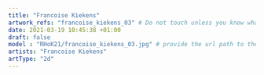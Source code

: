 ```yaml
---
title: "Francoise Kiekens"
artwork_refs: "francoise_kiekens_03" # Do not touch unless you know what you are doing
date: 2021-03-19 10:45:38 +01:00
draft: false
model : "RHoK21/francoise_kiekens_03.jpg" # provide the url path to the model
artists: "Francoise Kiekens"
artType: "2d"
---
```

